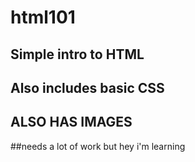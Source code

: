 # html101
## Simple intro to HTML

## Also includes basic CSS

## ALSO HAS IMAGES

##needs a lot of work but hey i'm learning